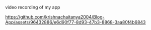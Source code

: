 video recording of my app

https://github.com/krishnachaitanya2004/Blog-App/assets/96432886/e6d90f77-8d93-47b3-8868-3aa80f4b6843

